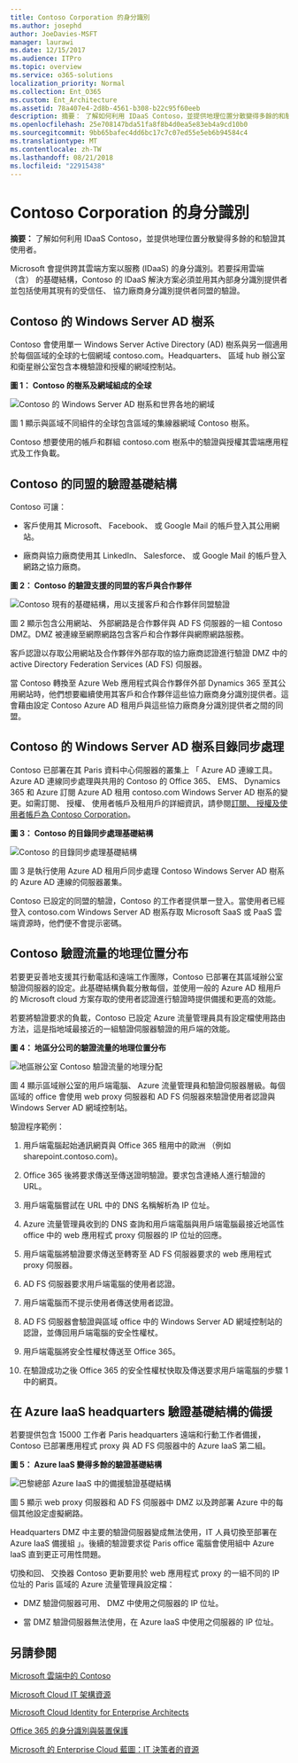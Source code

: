 ```yaml
---
title: Contoso Corporation 的身分識別
ms.author: josephd
author: JoeDavies-MSFT
manager: laurawi
ms.date: 12/15/2017
ms.audience: ITPro
ms.topic: overview
ms.service: o365-solutions
localization_priority: Normal
ms.collection: Ent_O365
ms.custom: Ent_Architecture
ms.assetid: 78a407e4-2d8b-4561-b308-b22c95f60eeb
description: 摘要： 了解如何利用 IDaaS Contoso，並提供地理位置分散變得多餘的和驗證其使用者。
ms.openlocfilehash: 25e708147bda51fa8f8b4d0ea5e83eb4a9cd10b0
ms.sourcegitcommit: 9bb65bafec4dd6bc17c7c07ed55e5eb6b94584c4
ms.translationtype: MT
ms.contentlocale: zh-TW
ms.lasthandoff: 08/21/2018
ms.locfileid: "22915438"
---
```

# <a name="identity-for-the-contoso-corporation"></a>Contoso Corporation 的身分識別

 **摘要：** 了解如何利用 IDaaS Contoso，並提供地理位置分散變得多餘的和驗證其使用者。
  
Microsoft 會提供跨其雲端方案以服務 (IDaaS) 的身分識別。若要採用雲端 （含） 的基礎結構，Contoso 的 IDaaS 解決方案必須並用其內部身分識別提供者並包括使用其現有的受信任、 協力廠商身分識別提供者同盟的驗證。
  
## <a name="contosos-windows-server-ad-forest"></a>Contoso 的 Windows Server AD 樹系

Contoso 會使用單一 Windows Server Active Directory (AD) 樹系與另一個適用於每個區域的全球的七個網域 contoso.com。Headquarters、 區域 hub 辦公室和衛星辦公室包含本機驗證和授權的網域控制站。
  
**圖 1： Contoso 的樹系及網域組成的全球**

![Contoso 的 Windows Server AD 樹系和世界各地的網域](media/Contoso-Poster/Contoso-WW-ID.png)
  
圖 1 顯示與區域不同組件的全球包含區域的集線器網域 Contoso 樹系。
  
Contoso 想要使用的帳戶和群組 contoso.com 樹系中的驗證與授權其雲端應用程式及工作負載。
  
## <a name="contosos-federated-authentication-infrastructure"></a>Contoso 的同盟的驗證基礎結構

Contoso 可讓：
  
- 客戶使用其 Microsoft、 Facebook、 或 Google Mail 的帳戶登入其公用網站。
    
- 廠商與協力廠商使用其 LinkedIn、 Salesforce、 或 Google Mail 的帳戶登入網路之協力廠商。
    
**圖 2： Contoso 的驗證支援的同盟的客戶與合作夥伴**

![Contoso 現有的基礎結構，用以支援客戶和合作夥伴同盟驗證](media/Contoso-Poster/Federated-ID.png)
  
圖 2 顯示包含公用網站、 外部網路是合作夥伴與 AD FS 伺服器的一組 Contoso DMZ。DMZ 被連線至網際網路包含客戶和合作夥伴與網際網路服務。
  
客戶認證以存取公用網站及合作夥伴外部存取的協力廠商認證進行驗證 DMZ 中的 active Directory Federation Services (AD FS) 伺服器。
  
當 Contoso 轉換至 Azure Web 應用程式與合作夥伴外部 Dynamics 365 至其公用網站時，他們想要繼續使用其客戶和合作夥伴這些協力廠商身分識別提供者。這會藉由設定 Contoso Azure AD 租用戶與這些協力廠商身分識別提供者之間的同盟。
  
## <a name="directory-synchronization-for-contosos-windows-server-ad-forest"></a>Contoso 的 Windows Server AD 樹系目錄同步處理

Contoso 已部署在其 Paris 資料中心伺服器的叢集上 「 Azure AD 連線工具。Azure AD 連線同步處理與共用的 Contoso 的 Office 365、 EMS、 Dynamics 365 和 Azure 訂閱 Azure AD 租用 contoso.com Windows Server AD 樹系的變更。如需訂閱、 授權、 使用者帳戶及租用戶的詳細資訊，請參閱[訂閱、 授權及使用者帳戶為 Contoso Corporation](subscriptions-licenses-and-user-accounts-for-the-contoso-corporation.md)。
  
**圖 3： Contoso 的目錄同步處理基礎結構**

![Contoso 的目錄同步處理基礎結構](media/Contoso-Poster/DirSync.png)
  
圖 3 是執行使用 Azure AD 租用戶同步處理 Contoso Windows Server AD 樹系的 Azure AD 連線的伺服器叢集。
  
Contoso 已設定的同盟的驗證，Contoso 的工作者提供單一登入。當使用者已經登入 contoso.com Windows Server AD 樹系存取 Microsoft SaaS 或 PaaS 雲端資源時，他們便不會提示密碼。
  
## <a name="geographical-distribution-of-contoso-authentication-traffic"></a>Contoso 驗證流量的地理位置分布

若要更妥善地支援其行動電話和遠端工作團隊，Contoso 已部署在其區域辦公室驗證伺服器的設定。此基礎結構負載分散每個，並使用一般的 Azure AD 租用戶的 Microsoft cloud 方案存取的使用者認證進行驗證時提供備援和更高的效能。
  
若要將驗證要求的負載，Contoso 已設定 Azure 流量管理員具有設定檔使用路由方法，這是指地域最接近的一組驗證伺服器驗證的用戶端的效能。 
  
**圖 4： 地區分公司的驗證流量的地理位置分布**

![地區辦公室 Contoso 驗證流量的地理分配](media/Contoso-Poster/Auth-GeoDist.png)
  
圖 4 顯示區域辦公室的用戶端電腦、 Azure 流量管理員和驗證伺服器層級。每個區域的 office 會使用 web proxy 伺服器和 AD FS 伺服器來驗證使用者認證與 Windows Server AD 網域控制站。
  
驗證程序範例：
  
1. 用戶端電腦起始通訊網頁與 Office 365 租用中的歐洲 （例如 sharepoint.contoso.com)。
    
2. Office 365 後將要求傳送至傳送證明驗證。要求包含連絡人進行驗證的 URL。
    
3. 用戶端電腦嘗試在 URL 中的 DNS 名稱解析為 IP 位址。
    
4. Azure 流量管理員收到的 DNS 查詢和用戶端電腦與用戶端電腦最接近地區性 office 中的 web 應用程式 proxy 伺服器的 IP 位址的回應。
    
5.  用戶端電腦將驗證要求傳送至轉寄至 AD FS 伺服器要求的 web 應用程式 proxy 伺服器。
    
6. AD FS 伺服器要求用戶端電腦的使用者認證。
    
7. 用戶端電腦而不提示使用者傳送使用者認證。
    
8. AD FS 伺服器會驗證與區域 office 中的 Windows Server AD 網域控制站的認證，並傳回用戶端電腦的安全性權杖。
    
9. 用戶端電腦將安全性權杖傳送至 Office 365。
    
10. 在驗證成功之後 Office 365 的安全性權杖快取及傳送要求用戶端電腦的步驟 1 中的網頁。
    
## <a name="redundancy-for-the-headquarters-authentication-infrastructure-in-azure-iaas"></a>在 Azure IaaS headquarters 驗證基礎結構的備援

若要提供包含 15000 工作者 Paris headquarters 遠端和行動工作者備援，Contoso 已部署應用程式 proxy 與 AD FS 伺服器中的 Azure IaaS 第二組。
  
**圖 5： Azure IaaS 變得多餘的驗證基礎結構**

![巴黎總部 Azure IaaS 中的備援驗證基礎結構](media/Contoso-Poster/Paris-Auth-Redun.png)
  
圖 5 顯示 web proxy 伺服器和 AD FS 伺服器中 DMZ 以及跨部署 Azure 中的每個其他設定虛擬網路。
  
Headquarters DMZ 中主要的驗證伺服器變成無法使用，IT 人員切換至部署在 Azure IaaS 備援組 」。後續的驗證要求從 Paris office 電腦會使用組中 Azure IaaS 直到更正可用性問題。
  
切換和回、 交換器 Contoso 更新要用於 web 應用程式 proxy 的一組不同的 IP 位址的 Paris 區域的 Azure 流量管理員設定檔：
  
- DMZ 驗證伺服器可用、 DMZ 中使用之伺服器的 IP 位址。
    
- 當 DMZ 驗證伺服器無法使用，在 Azure IaaS 中使用之伺服器的 IP 位址。
    
## <a name="see-also"></a>另請參閱

[Microsoft 雲端中的 Contoso](contoso-in-the-microsoft-cloud.md)
  
[Microsoft Cloud IT 架構資源](microsoft-cloud-it-architecture-resources.md)

[Microsoft Cloud Identity for Enterprise Architects](http://aka.ms/cloudarchidentity)
  
[Office 365 的身分識別與裝置保護](http://aka.ms/o365protect_device)
  
[Microsoft 的 Enterprise Cloud 藍圖：IT 決策者的資源](https://sway.com/FJ2xsyWtkJc2taRD)



